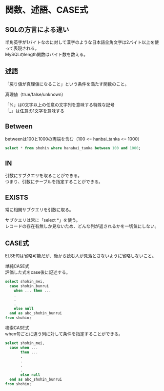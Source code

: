 # 関数、述語、CASE式

## SQLの方言による違い

半角英字が1バイトなのに対して漢字のような日本語全角文字は2バイト以上を使って表現される。  
MySQLのlength関数はバイト数を数える。  

## 述語

「戻り値が真理値になること」という条件を満たす関数のこと。  

真理値（true/false/unknown）  

「%」は0文字以上の任意の文字列を意味する特殊な記号  
「_」は任意の1文字を意味する  

## Between

betweenは100と1000の両端を含む（100 <= hanbai_tanka <= 1000）
```sql
select * from shohin where hanabai_tanka between 100 and 1000;
```

## IN

引数にサブクエリを取ることができる。  
つまり、引数にテーブルを指定することができる。  

## EXISTS

常に相関サブクエリを引数に取る。  

サブクエリは常に「select *」を使う。  
レコードの存在有無しか見ないため、どんな列が返されるかを一切気にしない。  

## CASE式

ELSE句は省略可能だが、後から読む人が見落とさないように省略しないこと。  

単純CASE式  
評価した式をcase後に記述する。
```sql
select shohin_mei,
  case shohin_bunrui
    when ... then ...
    .
    .
    .
    else null
  and as abc_shohin_bunrui
from shohin;
```

検索CASE式  
when句ごとに違う列に対して条件を指定することができる。
```sql
select shohin_mei,
  case when ...
       then ...
       .
       .
       .
       .
       else null
  end as abc_shohin_bunrui
from shohin;
```
